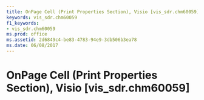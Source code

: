 ```yaml
---
title: OnPage Cell (Print Properties Section), Visio [vis_sdr.chm60059]
keywords: vis_sdr.chm60059
f1_keywords:
- vis_sdr.chm60059
ms.prod: office
ms.assetid: 2d6849c4-be83-4783-94e9-3db506b3ea78
ms.date: 06/08/2017
---
```



# OnPage Cell (Print Properties Section), Visio [vis_sdr.chm60059]

